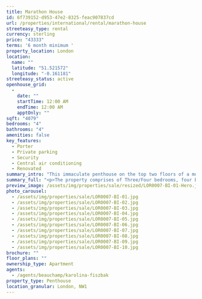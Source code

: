 ```yaml
---
title: Marathon House
id: 6f739152-d953-47e2-8325-feac907837cd
url: /properties/international/rental/marathon-house
streeteasy_type: rental
currency: sterling
price: "43333"
terms: '6 month minimum '
property_location: London
location:
  name: ""
  latitude: "51.521572"
  longitude: "-0.161181"
streeteasy_status: active
openhouse_grid:
  - 
    date: ""
    startTime: 12:00 AM
    endTime: 12:00 AM
    apptOnly: ""
sqft: "4079"
bedrooms: "4"
bathrooms: "4"
amenities: false
key_features:
  - Porter
  - Private parking
  - Security
  - Central air conditioning
  - Renovated
summary_intro: "This immaculate penthouse on the top two floors of a modern tower delivers stunning views in every direction. The leafy tranquillity of Dorset Square and Regents Park are to the north with magnificent skyline views in every direction. The light and airy apartment has undergone a complete and luxurious refurbishment featuring under floor heating and air conditioning throughout both with full remote control, Wi-Fi and AV systems, plus Lutron homeware lighting and blind control, also with remote control. Added security comes from a burglar alarm system and 24-hour porterage plus there's a generous parking space with room for five cars."
summary_full: "<p>The property comprises of Three/Four bedrooms, four bathrooms, guest cloakroom, kitchen, double aspect open plan reception/dining room, utility room, private parking, porter. An EPC Rating 'D'.</p>"
preview_image: /assets/img/properties/sale/resized/LOR0007-BI-01-Hero.jpg
photo_carousel:
  - /assets/img/properties/sale/LOR0007-BI-01.jpg
  - /assets/img/properties/sale/LOR0007-BI-02.jpg
  - /assets/img/properties/sale/LOR0007-BI-03.jpg
  - /assets/img/properties/sale/LOR0007-BI-04.jpg
  - /assets/img/properties/sale/LOR0007-BI-05.jpg
  - /assets/img/properties/sale/LOR0007-BI-06.jpg
  - /assets/img/properties/sale/LOR0007-BI-07.jpg
  - /assets/img/properties/sale/LOR0007-BI-08.jpg
  - /assets/img/properties/sale/LOR0007-BI-09.jpg
  - /assets/img/properties/sale/LOR0007-BI-10.jpg
brochure: ""
floor_plans: ""
ownership_type: Apartment
agents:
  - /agents/beauchamp/karolina-fiszbak
property_type: Penthouse
location_granular: London, NW1
---
```

